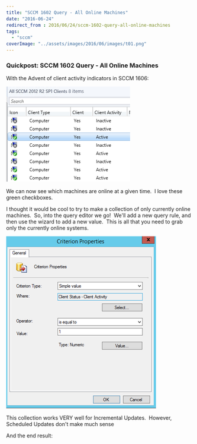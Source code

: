 ```yaml
---
title: "SCCM 1602 Query - All Online Machines"
date: "2016-06-24"
redirect_from : 2016/06/24/sccm-1602-query-all-online-machines
tags: 
  - "sccm"
coverImage: "../assets/images/2016/06/images/t01.png"
---
```


### Quickpost: SCCM 1602 Query - All Online Machines

With the Advent of client activity indicators in SCCM 1606:

![t01](../assets/images/2016/06/images/t01.png)

We can now see which machines are online at a given time.  I love these green checkboxes.

I thought it would be cool to try to make a collection of only currently online machines.  So, into the query editor we go!  We'll add a new query rule, and then use the wizard to add a new value.  This is all that you need to grab only the currently online systems.

![t02](../assets/images/2016/06/images/t02.png)

This collection works VERY well for Incremental Updates.  However, Scheduled Updates don't make much sense

And the end result:


